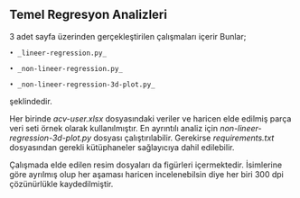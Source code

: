 ## Temel Regresyon Analizleri

3 adet sayfa üzerinden gerçekleştirilen çalışmaları içerir Bunlar;

```
• _lineer-regression.py_

• _non-lineer-regression.py_

• _non-lineer-regression-3d-plot.py_
```

şeklindedir.

Her birinde _acv-user.xlsx_ dosyasındaki veriler ve haricen elde edilmiş parça veri seti örnek olarak kullanılmıştır. En ayrıntılı analiz için _non-lineer-regression-3d-plot.py_ dosyası çalıştırılabilir. Gerekirse _requirements.txt_ dosyasından gerekli kütüphaneler sağlayıcıya dahil edilebilir. 

Çalışmada elde edilen resim dosyaları da figürleri içermektedir. İsimlerine göre ayrılmış olup her aşaması haricen incelenebilsin diye her biri 300 dpi çözünürlükle kaydedilmiştir.

